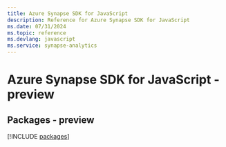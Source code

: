 ```yaml
---
title: Azure Synapse SDK for JavaScript
description: Reference for Azure Synapse SDK for JavaScript
ms.date: 07/31/2024
ms.topic: reference
ms.devlang: javascript
ms.service: synapse-analytics
---
```

# Azure Synapse SDK for JavaScript - preview
## Packages - preview
[!INCLUDE [packages](synapse-index.md)]